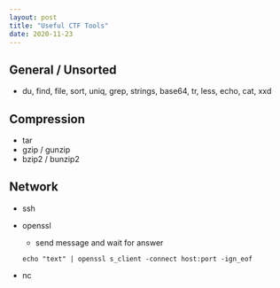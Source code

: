 ```yaml
---
layout: post
title: "Useful CTF Tools"
date: 2020-11-23
---
```


## General / Unsorted
* du, find, file, sort, uniq, grep, strings, base64, tr, less, echo, cat, xxd

## Compression
* tar
* gzip / gunzip
* bzip2 / bunzip2

## Network
* ssh
* openssl
  * send message and wait for answer
    
  `echo "text" | openssl s_client -connect host:port -ign_eof`
* nc
